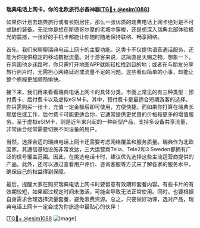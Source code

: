 **瑞典电话上网卡，你的北欧旅行必备神器[[TG💪+ @esim1088](https://t.me/s/esim1088)]**

如果你计划去瑞典旅行或者长期居住，那么一张优质的瑞典电话上网卡绝对是不可或缺的装备。无论你是想在斯德哥尔摩的老城中穿梭，还是想深入瑞典北部体验极光的震撼，一张好的手机卡都能让你随时随地保持联络、畅享网络。

首先，我们来聊聊瑞典电话上网卡的主要功能。这类卡不仅提供语音通话服务，还能为你提供稳定的移动数据流量。对于游客来说，这简直是天赐之物。想象一下，在异国他乡迷路时，你只需打开地图APP就能轻松找到目的地；或者在与朋友分享旅行照片时，无需担心网络延迟或流量不足的问题。这些看似简单的小事，却能让整个旅程更加顺畅愉快。

接下来，我们再来看看瑞典电话上网卡的具体分类。市面上常见的有三种类型：预付费卡、后付费卡以及虚拟eSIM卡。其中，预付费卡是最适合短期游客的选择。你只需购买一张卡，充值一定金额后即可使用，方便快捷。而如果你打算在瑞典长期居住或工作，后付费卡可能更适合你，它通常提供更优惠的价格和更多的增值服务。至于虚拟eSIM卡，则是近年来兴起的一种新型产品，支持多设备共享流量，非常适合经常需要切换不同设备的用户。

当然，选择合适的瑞典电话上网卡还需要考虑网络覆盖和服务质量。瑞典作为北欧国家，其通信基础设施非常发达，三大运营商Telia、Tele2和3 Sweden都拥有广泛的信号覆盖范围。因此，在挑选电话卡时，建议优先选择这些主流运营商提供的产品。此外，还可以通过查看用户评价、咨询客服等方式来了解各家的服务水平，确保自己的权益得到保障。

最后，提醒大家在购买瑞典电话上网卡时要留意有效期和套餐内容。有些卡片的有效期较短，如果超过规定时间未激活，可能会导致无法正常使用。同时，也要根据自身需求合理选择流量套餐，避免浪费资源。总之，只要做好功课，选对产品，瑞典电话上网卡一定会成为你旅途中最贴心的伙伴！

[[TG💪+ @esim1088](https://t.me/s/esim1088) ![Image](https://i.postimg.cc/4NQfJmqS/Snipaste-2025-05-13-00-14-12.png)]